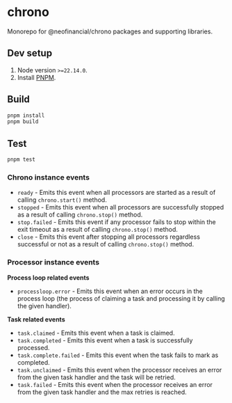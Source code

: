 # chrono

Monorepo for @neofinancial/chrono packages and supporting libraries.

## Dev setup

1. Node version `>=22.14.0`.
1. Install [PNPM](https://pnpm.io/installation#using-corepack).

## Build

```sh
pnpm install
pnpm build
```

## Test

```sh
pnpm test
```

### Chrono instance events

- `ready` - Emits this event when all processors are started as a result of calling `chrono.start()` method.
- `stopped` - Emits this event when all processors are successfully stopped as a result of calling `chrono.stop()` method.
- `stop.failed` - Emits this event if any processor fails to stop within the exit timeout as a result of calling `chrono.stop()` method.
- `close` - Emits this event after stopping all processors regardless successful or not as a result of calling `chrono.stop()` method.

### Processor instance events

**Process loop related events**
- `processloop.error` - Emits this event when an error occurs in the process loop (the process of claiming a task and processing it by calling the given handler).

**Task related events**
- `task.claimed` - Emits this event when a task is claimed.
- `task.completed` - Emits this event when a task is successfully processed.
- `task.complete.failed` -  Emits this event when the task fails to mark as completed.
- `task.unclaimed` - Emits this event when the processor receives an error from the given task handler and the task will be retried.
- `task.failed` - Emits this event when the processor receives an error from the given task handler and the max retries is reached.
